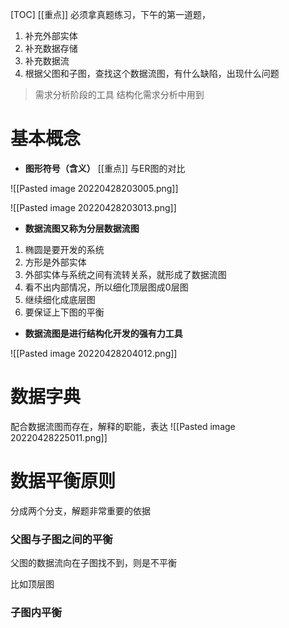 [TOC]
[[重点]]
必须拿真题练习，下午的第一道题，
1. 补充外部实体
2. 补充数据存储
3. 补充数据流
4. 根据父图和子图，查找这个数据流图，有什么缺陷，出现什么问题


> 需求分析阶段的工具
> 结构化需求分析中用到

# 基本概念
* **图形符号（含义）**
[[重点]] 与ER图的对比

![[Pasted image 20220428203005.png]]

![[Pasted image 20220428203013.png]]


* **数据流图又称为分层数据流图**
1. 椭圆是要开发的系统
2. 方形是外部实体
3. 外部实体与系统之间有流转关系，就形成了数据流图
4. 看不出内部情况，所以细化顶层图成0层图
5. 继续细化成底层图
6. 要保证上下图的平衡

* **数据流图是进行结构化开发的强有力工具**

![[Pasted image 20220428204012.png]]


# 数据字典
配合数据流图而存在，解释的职能，表达
![[Pasted image 20220428225011.png]]

# 数据平衡原则
分成两个分支，解题非常重要的依据

### 父图与子图之间的平衡
父图的数据流向在子图找不到，则是不平衡

比如顶层图

### 子图内平衡
